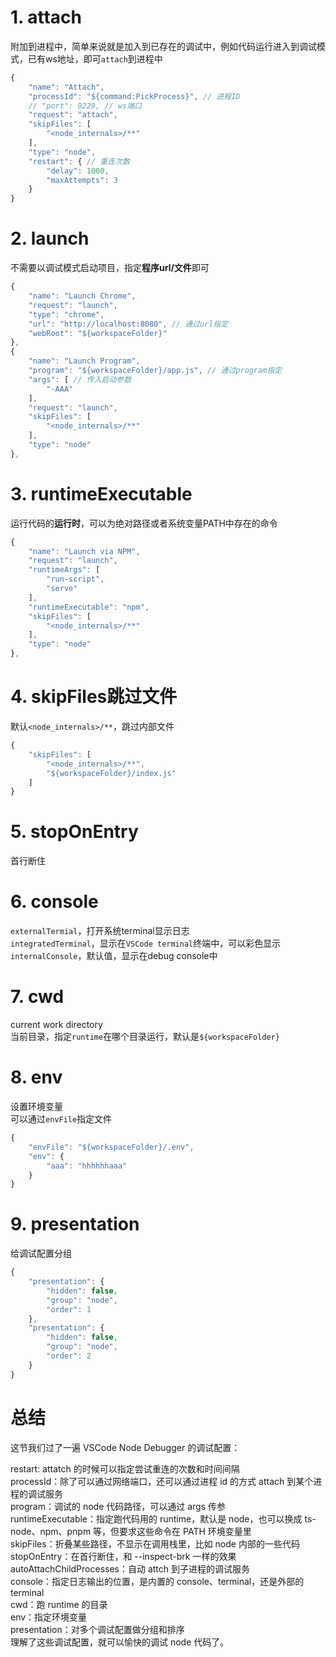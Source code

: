 # 1. attach
附加到进程中，简单来说就是加入到已存在的调试中，例如代码运行进入到调试模式，已有ws地址，即可`attach`到进程中
``` javascript
{
    "name": "Attach",
    "processId": "${command:PickProcess}", // 进程ID
    // "port": 9229, // ws端口
    "request": "attach",
    "skipFiles": [
        "<node_internals>/**"
    ],
    "type": "node",
    "restart": { // 重连次数
        "delay": 1000,
        "maxAttempts": 3
    }
}
```

# 2. launch
不需要以调试模式启动项目，指定**程序url/文件**即可
``` javascript
{
    "name": "Launch Chrome",
    "request": "launch",
    "type": "chrome", 
    "url": "http://localhost:8080", // 通过url指定
    "webRoot": "${workspaceFolder}"
},
{
    "name": "Launch Program",
    "program": "${workspaceFolder}/app.js", // 通过program指定
    "args": [ // 传入启动参数
        "-AAA"
    ],
    "request": "launch",
    "skipFiles": [
        "<node_internals>/**"
    ],
    "type": "node"
},
```

# 3. runtimeExecutable
运行代码的**运行时**，可以为绝对路径或者系统变量PATH中存在的命令
``` javascript
{
    "name": "Launch via NPM",
    "request": "launch",
    "runtimeArgs": [
        "run-script",
        "serve"
    ],
    "runtimeExecutable": "npm",
    "skipFiles": [
        "<node_internals>/**"
    ],
    "type": "node"
},
```

# 4. skipFiles跳过文件
默认`<node_internals>/**`，跳过内部文件
``` javascript
{
    "skipFiles": [
        "<node_internals>/**",
        "${workspaceFolder}/index.js"
    ]
}
```

# 5. stopOnEntry
首行断住

# 6. console
`externalTermial`，打开系统terminal显示日志    
`integratedTerminal`，显示在`VSCode terminal`终端中，可以彩色显示    
`internalConsole`，默认值，显示在debug console中    

# 7. cwd
current work directory     
当前目录，指定`runtime`在哪个目录运行，默认是`${workspaceFolder}`

# 8. env  
设置环境变量    
可以通过`envFile`指定文件     
``` javascript
{
    "envFile": "${workspaceFolder}/.env",
    "env": {
        "aaa": "hhhhhhaaa"
    }
}
```

# 9. presentation
给调试配置分组
``` javascript
{
    "presentation": {
        "hidden": false,
        "group": "node",
        "order": 1
    },
    "presentation": {
        "hidden": false,
        "group": "node",
        "order": 2
    }
}
```

# 总结
这节我们过了一遍 VSCode Node Debugger 的调试配置：   

restart: attatch 的时候可以指定尝试重连的次数和时间间隔     
processId：除了可以通过网络端口，还可以通过进程 id 的方式 attach 到某个进程的调试服务     
program：调试的 node 代码路径，可以通过 args 传参     
runtimeExecutable：指定跑代码用的 runtime，默认是 node，也可以换成 ts-node、npm、pnpm 等，但要求这些命令在 PATH 环境变量里    
skipFiles：折叠某些路径，不显示在调用栈里，比如 node 内部的一些代码    
stopOnEntry：在首行断住，和 --inspect-brk 一样的效果    
autoAttachChildProcesses：自动 attch 到子进程的调试服务    
console：指定日志输出的位置，是内置的 console、terminal，还是外部的 terminal    
cwd：跑 runtime 的目录    
env：指定环境变量    
presentation：对多个调试配置做分组和排序    
理解了这些调试配置，就可以愉快的调试 node 代码了。
